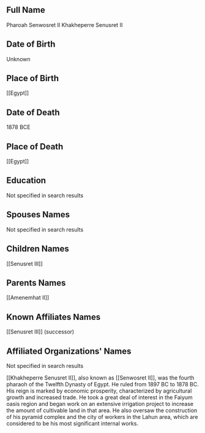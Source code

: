## Full Name
Pharoah Senwosret II
Khakheperre Senusret II

## Date of Birth
Unknown

## Place of Birth
[[Egypt]]

## Date of Death
1878 BCE

## Place of Death
[[Egypt]]

## Education
Not specified in search results

## Spouses Names
Not specified in search results

## Children Names
[[Senusret III]]

## Parents Names
[[Amenemhat II]]

## Known Affiliates Names
[[Senusret III]] (successor)

## Affiliated Organizations' Names
Not specified in search results

[[Khakheperre Senusret II]], also known as [[Senwosret II]], was the fourth pharaoh of the Twelfth Dynasty of Egypt. He ruled from 1897 BC to 1878 BC. His reign is marked by economic prosperity, characterized by agricultural growth and increased trade. He took a great deal of interest in the Faiyum oasis region and began work on an extensive irrigation project to increase the amount of cultivable land in that area. He also oversaw the construction of his pyramid complex and the city of workers in the Lahun area, which are considered to be his most significant internal works.